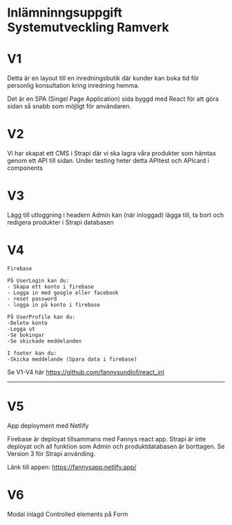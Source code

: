 # Inlämninngsuppgift Systemutveckling Ramverk

# V1 
Detta är en layout till en inredningsbutik där kunder kan boka tid för personlig konsultation kring inredning hemma. 

Det är en SPA (Singel Page Application) sida byggd med React för att göra sidan så snabb som möjligt för användaren. 

# V2 

Vi har skapat ett CMS i Strapi där vi ska lagra våra produkter som hämtas genom ett API till sidan. Under testing heter detta APItest och APIcard i components

# V3

  Lägg till utloggning i headern 
  Admin kan (när inloggad) lägga till, ta bort och redigera produkter i Strapi databasen

# V4 

    Firebase 

    På UserLogin kan du: 
    - Skapa ett konto i firebase
    - Logga in med google eller facebook
    - reset password
    - logga in på konto i firebase

    På UserProfile kan du:
    -Delete konto
    -Logga ut
    -Se bokingar
    -Se skickade meddelanden
  
    I footer kan du:
    -Skicka meddelande (Spara data i firebase)
  
  Se V1-V4 här https://github.com/fannysundlof/react_inl
__________________________________________________
  # V5

  App deployment med Netlify

  Firebase är deployat tillsammans med Fannys react app. Strapi är inte deployat och all funktion som Admin och produktdatabasen är borttagen. Se Version 3 för Strapi använding. 

  Länk till appen: https://fannysapp.netlify.app/

  # V6

  Modal inlagd 
  Controlled elements på Form

